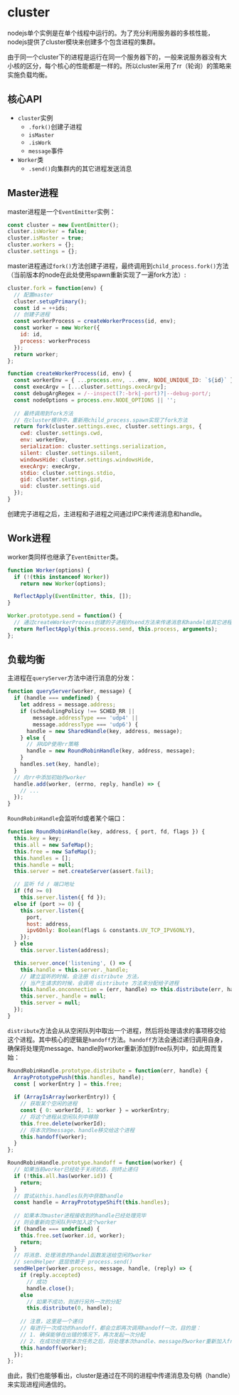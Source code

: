 # cluster

nodejs单个实例是在单个线程中运行的。为了充分利用服务器的多核性能，nodejs提供了cluster模块来创建多个包含进程的集群。

由于同一个cluster下的进程是运行在同一个服务器下的，一般来说服务器没有大小核的区分，每个核心的性能都是一样的。所以cluster采用了rr（轮询）的策略来实施负载均衡。

## 核心API

-   `cluster`实例
    -   `.fork()`创建子进程
    -   `isMaster`
    -   `.isWork`
    -   `message`事件
-   `Worker`类
    -   `.send()`向集群内的其它进程发送消息

## Master进程

master进程是一个`EventEmitter`实例：

```javascript
const cluster = new EventEmitter();
cluster.isWorker = false;
cluster.isMaster = true;
cluster.workers = {};
cluster.settings = {};

```

master进程通过`fork()`方法创建子进程，最终调用到`child_process.fork()`方法（当前版本的node在此处使用spawn重新实现了一遍fork方法）:

```javascript
cluster.fork = function(env) {
  // 配置master
  cluster.setupPrimary();
  const id = ++ids;
  // 创建子进程
  const workerProcess = createWorkerProcess(id, env);
  const worker = new Worker({
    id: id,
    process: workerProcess
  });
  return worker;
};

function createWorkerProcess(id, env) {
  const workerEnv = { ...process.env, ...env, NODE_UNIQUE_ID: `${id}` };
  const execArgv = [...cluster.settings.execArgv];
  const debugArgRegex = /--inspect(?:-brk|-port)?|--debug-port/;
  const nodeOptions = process.env.NODE_OPTIONS || '';
  
  // 最终调用到fork方法
  // 在cluster模块中，重新用child_process.spawn实现了fork方法
  return fork(cluster.settings.exec, cluster.settings.args, {
    cwd: cluster.settings.cwd,
    env: workerEnv,
    serialization: cluster.settings.serialization,
    silent: cluster.settings.silent,
    windowsHide: cluster.settings.windowsHide,
    execArgv: execArgv,
    stdio: cluster.settings.stdio,
    gid: cluster.settings.gid,
    uid: cluster.settings.uid
  });
}

```

创建完子进程之后，主进程和子进程之间通过IPC来传递消息和handle。

## Work进程

worker类同样也继承了`EventEmitter`类。

```javascript
function Worker(options) {
  if (!(this instanceof Worker))
    return new Worker(options);

  ReflectApply(EventEmitter, this, []);
}

Worker.prototype.send = function() {
  // 通过createWorkerProcess创建的子进程的send方法来传递消息和handel给其它进程
  return ReflectApply(this.process.send, this.process, arguments);
};

```

## 负载均衡

主进程在`queryServer`方法中进行消息的分发：

```javascript
function queryServer(worker, message) {
  if (handle === undefined) {
    let address = message.address;
    if (schedulingPolicy !== SCHED_RR ||
        message.addressType === 'udp4' ||
        message.addressType === 'udp6') {
      handle = new SharedHandle(key, address, message);
    } else {
      // 非UDP使用rr策略
      handle = new RoundRobinHandle(key, address, message);
    }
    handles.set(key, handle);
  }
  // 向rr中添加初始的worker
  handle.add(worker, (errno, reply, handle) => {
    // ...
  });
}
```

`RoundRobinHandle`会监听fd或者某个端口：

```javascript
function RoundRobinHandle(key, address, { port, fd, flags }) {
  this.key = key;
  this.all = new SafeMap();
  this.free = new SafeMap();
  this.handles = [];
  this.handle = null;
  this.server = net.createServer(assert.fail);

  // 监听 fd / 端口地址
  if (fd >= 0)
    this.server.listen({ fd });
  else if (port >= 0) {
    this.server.listen({
      port,
      host: address,
      ipv6Only: Boolean(flags & constants.UV_TCP_IPV6ONLY),
    });
  } else
    this.server.listen(address);

  this.server.once('listening', () => {
    this.handle = this.server._handle;
    // 建立监听的时候，会注册 distribute 方法，
    // 当产生请求的时候，会调用 distribute 方法来分配给子进程
    this.handle.onconnection = (err, handle) => this.distribute(err, handle);
    this.server._handle = null;
    this.server = null;
  });
}
```

`distribute`方法会从从空闲队列中取出一个进程，然后将处理请求的事项移交给这个进程。其中核心的逻辑是`handoff`方法。`handoff`方法会通过递归调用自身，确保将处理完message、handle的worker重新添加到free队列中，如此周而复始：

```javascript
RoundRobinHandle.prototype.distribute = function(err, handle) {
  ArrayPrototypePush(this.handles, handle);
  const [ workerEntry ] = this.free; 
  
  if (ArrayIsArray(workerEntry)) {
    // 获取某个空闲的进程
    const { 0: workerId, 1: worker } = workerEntry;
    // 将这个进程从空闲队列中移除
    this.free.delete(workerId);
    // 将本次的message、handle移交给这个进程
    this.handoff(worker);
  }
};

RoundRobinHandle.prototype.handoff = function(worker) {
  // 如果当前worker已经处于关闭状态，则终止递归
  if (!this.all.has(worker.id)) {
    return;
  }
  // 尝试从this.handles队列中获取handle
  const handle = ArrayPrototypeShift(this.handles);
  
  // 如果本次master进程接收到的handle已经处理完毕
  // 则会重新向空闲队列中加入这个worker
  if (handle === undefined) {
    this.free.set(worker.id, worker);
    return;
  }
  // 将消息、处理消息的handel函数发送给空闲的worker
  // sendHelper 底层依赖于 process.send()
  sendHelper(worker.process, message, handle, (reply) => {
    if (reply.accepted)
      // 成功
      handle.close();
    else
      // 如果不成功，则进行另外一次的分配
      this.distribute(0, handle);
      
    // 注意，这里是一个递归
    // 每进行一次成功的handoff，都会立即再次调用handoff一次，目的是：
    // 1. 确保能够在出错的情况下，再次发起一次分配
    // 2. 在成功处理完本次任务之后，将处理本次handle、message的worker重新加入free队列
    this.handoff(worker);
  });
};

```

由此，我们也能够看出，cluster是通过在不同的进程中传递消息及句柄（handle）来实现进程间通信的。
